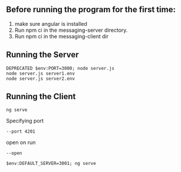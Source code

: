
## Before running the program for the first time:

1. make sure angular is installed
2. Run npm ci in the messaging-server directory.
3. Run npm ci in the messaging-client dir


## Running the Server

    DEPRECATED $env:PORT=3000; node server.js
    node server.js server1.env
    node server.js server2.env



## Running the Client

    ng serve

Specifying port

    --port 4201

open on run

    --open

    $env:DEFAULT_SERVER=3001; ng serve